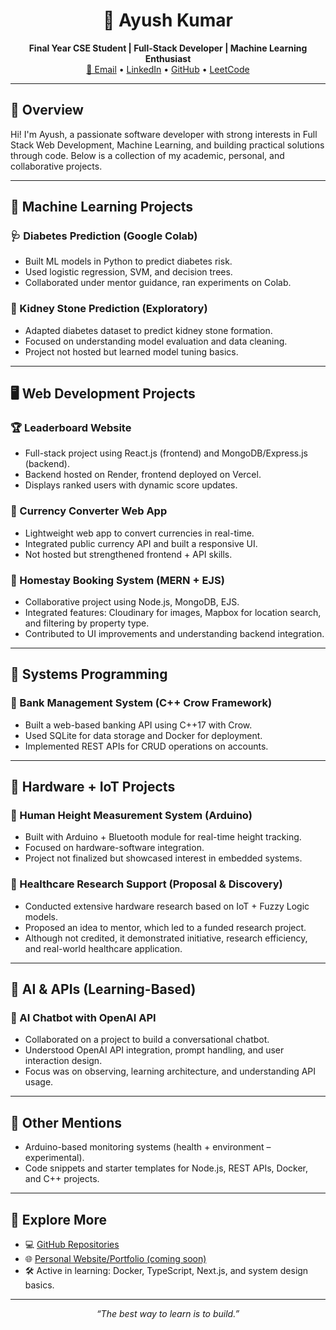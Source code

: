 <h1 align="center">👋 Ayush Kumar</h1>
<p align="center">
  <b>Final Year CSE Student | Full-Stack Developer | Machine Learning Enthusiast</b><br>
  <a href="mailto:ayushshaw022@gmail.com">📧 Email</a> •
  <a href="https://www.linkedin.com/in/ayush-kumar-01173a205/">LinkedIn</a> •
  <a href="https://github.com/Ayushkumar022">GitHub</a> •
  <a href="https://leetcode.com/u/Ayushkumar022/">LeetCode</a>
</p>

---

## 🚀 Overview

Hi! I'm Ayush, a passionate software developer with strong interests in Full Stack Web Development, Machine Learning, and building practical solutions through code. Below is a collection of my academic, personal, and collaborative projects.

---

## 🧠 Machine Learning Projects

### 🩺 Diabetes Prediction (Google Colab)
- Built ML models in Python to predict diabetes risk.
- Used logistic regression, SVM, and decision trees.
- Collaborated under mentor guidance, ran experiments on Colab.

### 🧪 Kidney Stone Prediction (Exploratory)
- Adapted diabetes dataset to predict kidney stone formation.
- Focused on understanding model evaluation and data cleaning.
- Project not hosted but learned model tuning basics.

---

## 🖥️ Web Development Projects

### 🏆 Leaderboard Website  
- Full-stack project using React.js (frontend) and MongoDB/Express.js (backend).
- Backend hosted on Render, frontend deployed on Vercel.
- Displays ranked users with dynamic score updates.

### 💱 Currency Converter Web App  
- Lightweight web app to convert currencies in real-time.
- Integrated public currency API and built a responsive UI.
- Not hosted but strengthened frontend + API skills.

### 🏡 Homestay Booking System (MERN + EJS)
- Collaborative project using Node.js, MongoDB, EJS.
- Integrated features: Cloudinary for images, Mapbox for location search, and filtering by property type.
- Contributed to UI improvements and understanding backend integration.

---

## 🧰 Systems Programming

### 🏦 Bank Management System (C++ Crow Framework)
- Built a web-based banking API using C++17 with Crow.
- Used SQLite for data storage and Docker for deployment.
- Implemented REST APIs for CRUD operations on accounts.

---

## 🔧 Hardware + IoT Projects

### 📏 Human Height Measurement System (Arduino)
- Built with Arduino + Bluetooth module for real-time height tracking.
- Focused on hardware-software integration.
- Project not finalized but showcased interest in embedded systems.

### 🔬 Healthcare Research Support (Proposal & Discovery)
- Conducted extensive hardware research based on IoT + Fuzzy Logic models.
- Proposed an idea to mentor, which led to a funded research project.
- Although not credited, it demonstrated initiative, research efficiency, and real-world healthcare application.

---

## 🤖 AI & APIs (Learning-Based)

### 🧠 AI Chatbot with OpenAI API
- Collaborated on a project to build a conversational chatbot.
- Understood OpenAI API integration, prompt handling, and user interaction design.
- Focus was on observing, learning architecture, and understanding API usage.

---

## 📌 Other Mentions

- Arduino-based monitoring systems (health + environment – experimental).
- Code snippets and starter templates for Node.js, REST APIs, Docker, and C++ projects.

---

## 📂 Explore More

- 💻 [GitHub Repositories](https://github.com/Ayushkumar022)
- 🌐 [Personal Website/Portfolio (coming soon)]()
- 🛠️ Active in learning: Docker, TypeScript, Next.js, and system design basics.

---

<p align="center">
  <i>“The best way to learn is to build.”</i>
</p>
